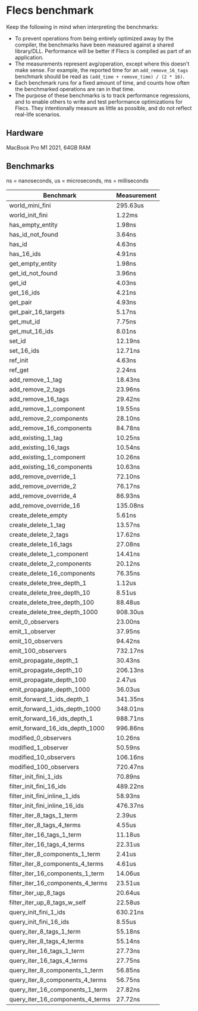 # Flecs benchmark
Keep the following in mind when interpreting the benchmarks:
- To prevent operations from being entirely optimized away by the compiler, the benchmarks have been measured against a shared library/DLL. Performance will be better if Flecs is compiled as part of an application.
- The measurements represent avg/operation, except where this doesn't make sense. For example, the reported time for an `add_remove_16_tags` benchmark should be read as `(add_time + remove_time) / (2 * 16)`.
- Each benchmark runs for a fixed amount of time, and counts how often the benchmarked operations are ran in that time.
- The purpose of these benchmarks is to track performance regressions, and to enable others to write and test performance optimizations for Flecs. They intentionally measure as little as possible, and do not reflect real-life scenarios.

## Hardware
MacBook Pro M1 2021, 64GB RAM

## Benchmarks
ns = nanoseconds, us = microseconds, ms = milliseconds

| Benchmark                           | Measurement |
|-------------------------------------|-------------|
| world_mini_fini                     | 295.63us    |
| world_init_fini                     | 1.22ms      |
| has_empty_entity                    | 1.98ns      |
| has_id_not_found                    | 3.64ns      |
| has_id                              | 4.63ns      |
| has_16_ids                          | 4.91ns      |
| get_empty_entity                    | 1.98ns      |
| get_id_not_found                    | 3.96ns      |
| get_id                              | 4.03ns      |
| get_16_ids                          | 4.21ns      |
| get_pair                            | 4.93ns      |
| get_pair_16_targets                 | 5.17ns      |
| get_mut_id                          | 7.75ns      |
| get_mut_16_ids                      | 8.01ns      |
| set_id                              | 12.19ns     |
| set_16_ids                          | 12.71ns     |
| ref_init                            | 4.63ns      |
| ref_get                             | 2.24ns      |
| add_remove_1_tag                    | 18.43ns     |
| add_remove_2_tags                   | 23.96ns     |
| add_remove_16_tags                  | 29.42ns     |
| add_remove_1_component              | 19.55ns     |
| add_remove_2_components             | 28.10ns     |
| add_remove_16_components            | 84.78ns     |
| add_existing_1_tag                  | 10.25ns     |
| add_existing_16_tags                | 10.54ns     |
| add_existing_1_component            | 10.26ns     |
| add_existing_16_components          | 10.63ns     |
| add_remove_override_1               | 72.10ns     |
| add_remove_override_2               | 76.17ns     |
| add_remove_override_4               | 86.93ns     |
| add_remove_override_16              | 135.08ns    |
| create_delete_empty                 | 5.61ns      |
| create_delete_1_tag                 | 13.57ns     |
| create_delete_2_tags                | 17.62ns     |
| create_delete_16_tags               | 27.08ns     |
| create_delete_1_component           | 14.41ns     |
| create_delete_2_components          | 20.12ns     |
| create_delete_16_components         | 76.35ns     |
| create_delete_tree_depth_1          | 1.12us      |
| create_delete_tree_depth_10         | 8.51us      |
| create_delete_tree_depth_100        | 88.48us     |
| create_delete_tree_depth_1000       | 908.30us    |
| emit_0_observers                    | 23.00ns     |
| emit_1_observer                     | 37.95ns     |
| emit_10_observers                   | 94.42ns     |
| emit_100_observers                  | 732.17ns    |
| emit_propagate_depth_1              | 30.43ns     |
| emit_propagate_depth_10             | 206.13ns    |
| emit_propagate_depth_100            | 2.47us      |
| emit_propagate_depth_1000           | 36.03us     |
| emit_forward_1_ids_depth_1          | 341.35ns    |
| emit_forward_1_ids_depth_1000       | 348.01ns    |
| emit_forward_16_ids_depth_1         | 988.71ns    |
| emit_forward_16_ids_depth_1000      | 996.86ns    |
| modified_0_observers                | 10.26ns     |
| modified_1_observer                 | 50.59ns     |
| modified_10_observers               | 106.16ns    |
| modified_100_observers              | 720.47ns    |
| filter_init_fini_1_ids              | 70.89ns     |
| filter_init_fini_16_ids             | 489.22ns    |
| filter_init_fini_inline_1_ids       | 58.93ns     |
| filter_init_fini_inline_16_ids      | 476.37ns    |
| filter_iter_8_tags_1_term           | 2.39us      |
| filter_iter_8_tags_4_terms          | 4.55us      |
| filter_iter_16_tags_1_term          | 11.18us     |
| filter_iter_16_tags_4_terms         | 22.31us     |
| filter_iter_8_components_1_term     | 2.41us      |
| filter_iter_8_components_4_terms    | 4.61us      |
| filter_iter_16_components_1_term    | 14.06us     |
| filter_iter_16_components_4_terms   | 23.51us     |
| filter_iter_up_8_tags               | 20.64us     |
| filter_iter_up_8_tags_w_self        | 22.58us     |
| query_init_fini_1_ids               | 630.21ns    |
| query_init_fini_16_ids              | 8.55us      |
| query_iter_8_tags_1_term            | 55.18ns     |
| query_iter_8_tags_4_terms           | 55.14ns     |
| query_iter_16_tags_1_term           | 27.73ns     |
| query_iter_16_tags_4_terms          | 27.75ns     |
| query_iter_8_components_1_term      | 56.85ns     |
| query_iter_8_components_4_terms     | 56.75ns     |
| query_iter_16_components_1_term     | 27.82ns     |
| query_iter_16_components_4_terms    | 27.72ns     |
